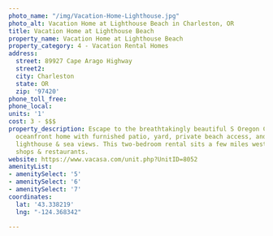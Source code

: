 ```yaml
---
photo_name: "/img/Vacation-Home-Lighthouse.jpg"
photo_alt: Vacation Home at Lighthouse Beach in Charleston, OR
title: Vacation Home at Lighthouse Beach
property_name: Vacation Home at Lighthouse Beach
property_category: 4 - Vacation Rental Homes
address:
  street: 89927 Cape Arago Highway
  street2: 
  city: Charleston
  state: OR
  zip: '97420'
phone_toll_free: 
phone_local: 
units: '1'
cost: 3 - $$$
property_description: Escape to the breathtakingly beautiful S Oregon Coast at this
  oceanfront home with furnished patio, yard, private beach access, and jaw-dropping
  lighthouse & sea views. This two-bedroom rental sits a few miles west of Charleston
  shops & restaurants.
website: https://www.vacasa.com/unit.php?UnitID=8052
amenityList:
- amenitySelect: '5'
- amenitySelect: '6'
- amenitySelect: '7'
coordinates:
  lat: '43.338219'
  lng: "-124.368342"

---
```


